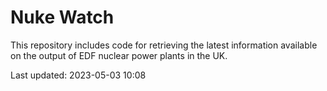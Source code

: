 # Nuke Watch

This repository includes code for retrieving the latest information available on the output of EDF nuclear power plants in the UK.

Last updated: 2023-05-03 10:08